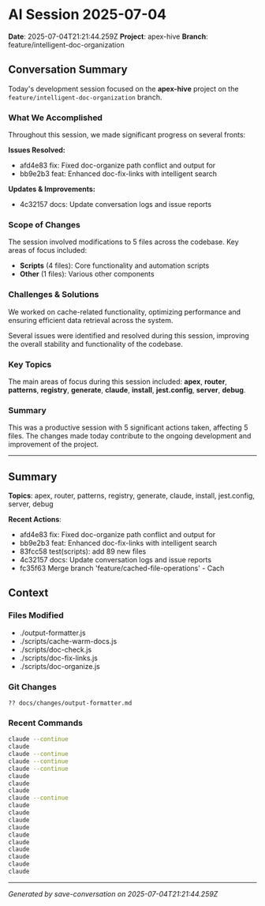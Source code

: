 # AI Session 2025-07-04

**Date**: 2025-07-04T21:21:44.259Z
**Project**: apex-hive
**Branch**: feature/intelligent-doc-organization

## Conversation Summary

Today's development session focused on the **apex-hive** project on the `feature/intelligent-doc-organization` branch.

### What We Accomplished

Throughout this session, we made significant progress on several fronts:

**Issues Resolved:**
- afd4e83 fix: Fixed doc-organize path conflict and output for
- bb9e2b3 feat: Enhanced doc-fix-links with intelligent search

**Updates & Improvements:**
- 4c32157 docs: Update conversation logs and issue reports

### Scope of Changes

The session involved modifications to 5 files across the codebase. Key areas of focus included:

- **Scripts** (4 files): Core functionality and automation scripts
- **Other** (1 files): Various other components

### Challenges & Solutions

We worked on cache-related functionality, optimizing performance and ensuring efficient data retrieval across the system.

Several issues were identified and resolved during this session, improving the overall stability and functionality of the codebase.

### Key Topics

The main areas of focus during this session included: **apex**, **router**, **patterns**, **registry**, **generate**, **claude**, **install**, **jest.config**, **server**, **debug**.

### Summary

This was a productive session with 5 significant actions taken, affecting 5 files. The changes made today contribute to the ongoing development and improvement of the project.

---

## Summary

**Topics**: apex, router, patterns, registry, generate, claude, install, jest.config, server, debug

**Recent Actions**:
- afd4e83 fix: Fixed doc-organize path conflict and output for
- bb9e2b3 feat: Enhanced doc-fix-links with intelligent search
- 83fcc58 test(scripts): add 89 new files
- 4c32157 docs: Update conversation logs and issue reports
- fc35f63 Merge branch 'feature/cached-file-operations' - Cach

## Context

### Files Modified

- ./output-formatter.js
- ./scripts/cache-warm-docs.js
- ./scripts/doc-check.js
- ./scripts/doc-fix-links.js
- ./scripts/doc-organize.js

### Git Changes

```
?? docs/changes/output-formatter.md
```

### Recent Commands

```bash
claude --continue
claude
claude --continue
claude --continue
claude --continue
claude
claude
claude
claude --continue
claude
claude
claude
claude
claude
claude
claude
claude
claude
                                                            claude
                                                                                                                                            
```

---

*Generated by save-conversation on 2025-07-04T21:21:44.259Z*
